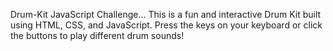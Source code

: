 Drum-Kit JavaScript Challenge...
This is a fun and interactive Drum Kit built using HTML, CSS, and JavaScript. Press the keys on your keyboard or click the buttons to play different drum sounds!
